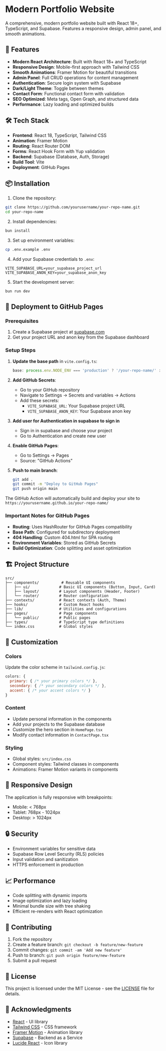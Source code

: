 # Modern Portfolio Website

A comprehensive, modern portfolio website built with React 18+, TypeScript, and Supabase. Features a responsive design, admin panel, and smooth animations.

## 🚀 Features

- **Modern React Architecture**: Built with React 18+ and TypeScript
- **Responsive Design**: Mobile-first approach with Tailwind CSS
- **Smooth Animations**: Framer Motion for beautiful transitions
- **Admin Panel**: Full CRUD operations for content management
- **Authentication**: Secure login system with Supabase
- **Dark/Light Theme**: Toggle between themes
- **Contact Form**: Functional contact form with validation
- **SEO Optimized**: Meta tags, Open Graph, and structured data
- **Performance**: Lazy loading and optimized builds

## 🛠️ Tech Stack

- **Frontend**: React 18, TypeScript, Tailwind CSS
- **Animation**: Framer Motion
- **Routing**: React Router DOM
- **Forms**: React Hook Form with Yup validation
- **Backend**: Supabase (Database, Auth, Storage)
- **Build Tool**: Vite
- **Deployment**: GitHub Pages

## 📦 Installation

1. Clone the repository:
```bash
git clone https://github.com/yourusername/your-repo-name.git
cd your-repo-name
```

2. Install dependencies:
```bash
bun install
```

3. Set up environment variables:
```bash
cp .env.example .env
```

4. Add your Supabase credentials to `.env`:
```env
VITE_SUPABASE_URL=your_supabase_project_url
VITE_SUPABASE_ANON_KEY=your_supabase_anon_key
```

5. Start the development server:
```bash
bun run dev
```

## 🚀 Deployment to GitHub Pages

### Prerequisites
1. Create a Supabase project at [supabase.com](https://supabase.com)
2. Get your project URL and anon key from the Supabase dashboard

### Setup Steps

1. **Update the base path** in `vite.config.ts`:
   ```typescript
   base: process.env.NODE_ENV === 'production' ? '/your-repo-name/' : '/',
   ```

2. **Add GitHub Secrets**:
   - Go to your GitHub repository
   - Navigate to Settings → Secrets and variables → Actions
   - Add these secrets:
     - `VITE_SUPABASE_URL`: Your Supabase project URL
     - `VITE_SUPABASE_ANON_KEY`: Your Supabase anon key
3. **Add user for Authentication in supabase to sign in**
   - Sign in in supabase and choose your project
   - Go to Authentication and create new user
5. **Enable GitHub Pages**:
   - Go to Settings → Pages
   - Source: "GitHub Actions"

6. **Push to main branch**:
   ```bash
   git add .
   git commit -m "Deploy to GitHub Pages"
   git push origin main
   ```

The GitHub Action will automatically build and deploy your site to `https://yourusername.github.io/your-repo-name/`

### Important Notes for GitHub Pages

- **Routing**: Uses HashRouter for GitHub Pages compatibility
- **Base Path**: Configured for subdirectory deployment
- **404 Handling**: Custom 404.html for SPA routing
- **Environment Variables**: Stored as GitHub Secrets
- **Build Optimization**: Code splitting and asset optimization

## 🏗️ Project Structure

```
src/
├── components/          # Reusable UI components
│   ├── ui/             # Basic UI components (Button, Input, Card)
│   ├── layout/         # Layout components (Header, Footer)
│   └── router/         # Router configuration
├── contexts/           # React contexts (Auth, Theme)
├── hooks/              # Custom React hooks
├── lib/                # Utilities and configurations
├── pages/              # Page components
│   └── public/         # Public pages
├── types/              # TypeScript type definitions
└── index.css           # Global styles
```

## 🎨 Customization

### Colors
Update the color scheme in `tailwind.config.js`:
```javascript
colors: {
  primary: { /* your primary colors */ },
  secondary: { /* your secondary colors */ },
  accent: { /* your accent colors */ }
}
```

### Content
- Update personal information in the components
- Add your projects to the Supabase database
- Customize the hero section in `HomePage.tsx`
- Modify contact information in `ContactPage.tsx`

### Styling
- Global styles: `src/index.css`
- Component styles: Tailwind classes in components
- Animations: Framer Motion variants in components

## 📱 Responsive Design

The application is fully responsive with breakpoints:
- Mobile: < 768px
- Tablet: 768px - 1024px
- Desktop: > 1024px

## 🔒 Security

- Environment variables for sensitive data
- Supabase Row Level Security (RLS) policies
- Input validation and sanitization
- HTTPS enforcement in production

## 📈 Performance

- Code splitting with dynamic imports
- Image optimization and lazy loading
- Minimal bundle size with tree shaking
- Efficient re-renders with React optimization

## 🤝 Contributing

1. Fork the repository
2. Create a feature branch: `git checkout -b feature/new-feature`
3. Commit changes: `git commit -am 'Add new feature'`
4. Push to branch: `git push origin feature/new-feature`
5. Submit a pull request

## 📄 License

This project is licensed under the MIT License - see the [LICENSE](LICENSE) file for details.

## 🙏 Acknowledgments

- [React](https://reactjs.org/) - UI library
- [Tailwind CSS](https://tailwindcss.com/) - CSS framework
- [Framer Motion](https://www.framer.com/motion/) - Animation library
- [Supabase](https://supabase.com/) - Backend as a Service
- [Lucide React](https://lucide.dev/) - Icon library
